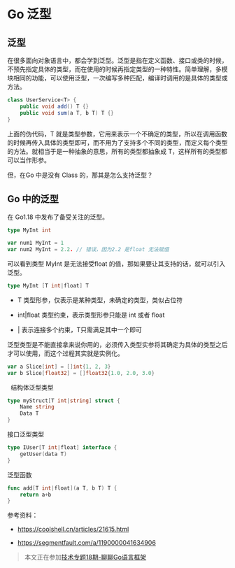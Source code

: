 # Go 泛型

## 泛型

在很多面向对象语言中，都会学到泛型。泛型是指在定义函数、接口或类的时候，不预先指定具体的类型，而在使用的时候再指定类型的一种特性。简单理解，多模块相同的功能，可以使用泛型，一次编写多种匹配，编译时调用的是具体的类型或方法。

```java
class UserService<T> {
    public void add() T {}
    public void sum(a T, b T) T {}
}
```

上面的伪代码，T 就是类型参数，它用来表示一个不确定的类型，所以在调用函数的时候再传入具体的类型即可，而不用为了支持多个不同的类型，而定义每个类型的方法。就相当于是一种抽象的意思，所有的类型都抽象成 T，这样所有的类型都可以当作形参。

但，在Go 中是没有 Class 的，那其是怎么支持泛型？

## Go 中的泛型

在 Go1.18 中发布了备受关注的泛型。

```go
type MyInt int

var num1 MyInt = 1
var num2 MyInt = 2.2. // 错误，因为2.2 是float 无法赋值
```

可以看到类型 MyInt 是无法接受float 的值，那如果要让其支持的话，就可以引入泛型。

```go
type MyInt [T int|float] T
```

- T 类型形参，仅表示是某种类型，未确定的类型，类似占位符

-  int|float 类型约束，表示类型形参只能是 int 或者 float

- | 表示连接多个约束，T只需满足其中一个即可

泛型类型是不能直接拿来说你用的，必须传入类型实参将其确定为具体的类型之后才可以使用，而这个过程其实就是实例化。

```go
var a Slice[int] = []int{1, 2, 3}  
var b Slice[float32] = []float32{1.0, 2.0, 3.0} 
```

  结构体泛型类型

```go
type myStruct[T int|string] struct {
    Name string
    Data T
}
```

接口泛型类型

```go
type IUser[T int|float] interface {
    getUser(data T)
}
```

泛型函数

```go
func add[T int|float](a T, b T) T {
    return a+b
}
```



参考资料：

- https://coolshell.cn/articles/21615.html

- https://segmentfault.com/a/1190000041634906

> 本文正在参加[技术专题18期-聊聊Go语言框架](https://juejin.cn/post/7117898969866305566 "https://juejin.cn/post/7117898969866305566")
